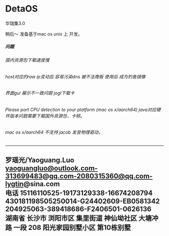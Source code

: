 # DetaOS
华瑞集3.0

稍后～
准备基于mac os unix 上 开发。

##### 问题
###### 国内资源包下载速度慢
###### host对应的raw ip变动后 容易污染dns 被不法商贩 使用后 成为钓鱼镜像
###### 界面gui 展示不一致问题 jogl下载卡
###### Please port CPU detection to your platform (mac os x/aarch64) java对应硬件版本问题需要下载国外资源包，卡顿。
###### mac os x/aarch64 不支持 jacob 发音物理驱动，








--------------------------------------------------------------------------------------             
罗瑶光/Yaoguang.Luo          
yaoguangluo@outlook.com-313699483@qq.com-2080315360@qq.com-lygtin@sina.com     
电话 15116110525-19173129338-16674208794           
430181198505250014-G24402609-EB0581342       
204925063-389418686-F2406501-0626136         
湖南省 长沙市 浏阳市区 集里街道 神仙坳社区 大塘冲路 一段 208 阳光家园别墅小区 第10栋别墅        
--------------------------------------------------------------------------------------   



